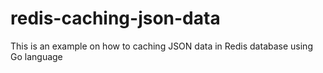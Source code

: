 # redis-caching-json-data
This is an example on how to caching JSON data in Redis database using Go language
